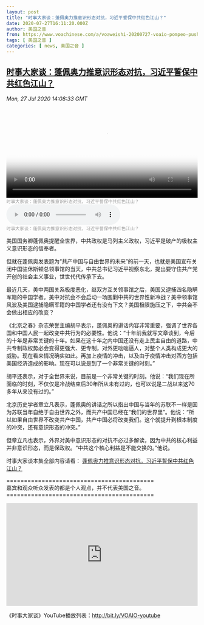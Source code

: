 ```yaml
---
layout: post
title: "时事大家谈：蓬佩奥力推意识形态对抗，习近平誓保中共红色江山？"
date: 2020-07-27T16:11:20.000Z
author: 美国之音
from: https://www.voachinese.com/a/voaweishi-20200727-voaio-pompeo-pushes-for-ideological-confrontation/5519144.html
tags: [ 美国之音 ]
categories: [ news, 美国之音 ]
---
```

<!--1595866280000-->
[时事大家谈：蓬佩奥力推意识形态对抗，习近平誓保中共红色江山？](https://www.voachinese.com/a/voaweishi-20200727-voaio-pompeo-pushes-for-ideological-confrontation/5519144.html)
------

<div>
<div><i>Mon, 27 Jul 2020 14:08:33 GMT</i></div><video poster="https://images.weserv.nl?url=gdb.voanews.com/94b24a56-eb04-4549-88f5-ed1b9a16ff31_tv_r1_s_w900.jpg" src="https://av.voanews.com/Videoroot/Pangeavideo/2020/07/9/94/94b24a56-eb04-4549-88f5-ed1b9a16ff31_240p.mp4" style="width:100%" controls></video><div><small style="color: #999;">时事大家谈：蓬佩奥力推意识形态对抗，习近平誓保中共红色江山？</small></div><audio src="https://av.voanews.com/clips/VCH/2020/07/27/9028b338-5b74-43ed-ad88-746d073bef10.mp3" controls></audio><div><small style="color: #999;">时事大家谈：蓬佩奥力推意识形态对抗，习近平誓保中共红色江山？</small></div><p>美国国务卿蓬佩奥提醒全世界，中共政权是马列主义政权，习近平是破产的极权主义意识形态的信奉者。</p><p>但就在蓬佩奥发表题为“共产中国与自由世界的未来”的前一天，也就是美国宣布关闭中国驻休斯顿总领事馆的当天，中共总书记习近平视察东北，提出要守住共产党开创的社会主义事业，世世代代传承下去。</p><a href="/a/5421275.html"></a><p>最近几天，美中两国关系极度恶化，继双方互关领事馆之后，美国又逮捕四名隐瞒军籍的中国学者。美中对抗会不会启动一场围剿中共的世界性新冷战？美中领事馆风波及美国逮捕隐瞒军籍的中国学者还有没有下文？美国极限施压之下，中共会不会做出相应的改变？</p><p>《北京之春》杂志荣誉主编胡平表示，蓬佩奥的讲话内容非常重要，强调了世界各国和中国人民一起改变中共行为的必要性。他说：“十年前我就写文章谈到，今后的十年是非常关键的十年。如果在这十年之内中国还没有走上民主自由的道路，中共专制政权势必会变得更强大、更专制，对外更咄咄逼人，对整个人类构成更大的威胁。现在看来情况确实如此。再加上疫情的冲击，以及由于疫情冲击对西方包括美国经济造成的影响。现在可以说是到了一个非常关键的时刻。”</p><a href="/a/5515657.html"></a><p>胡平还表示，对于全世界来说，目前是一个非常关键的时刻。他说：“我们现在所面临的时刻，不仅仅是冷战结束后30年所从未有过的，也可以说是二战以来这70多年从来没有过的。”</p><p>北京历史学者章立凡表示，蓬佩奥的讲话之所以指出中国与当年的苏联不一样是因为苏联当年自绝于自由世界之外，而共产中国已经在“我们的世界里”。他说：“所以如果自由世界不改变共产中国，共产中国必将改变我们。这个就提升到根本制度的冲突，还有意识形态的冲突。”</p><a href="/a/5515661.html"></a><p>但章立凡也表示，外界对美中意识形态的对抗不必过多解读，因为中共的核心利益并非意识形态，而是保政权。“中共这个核心利益是不能交换的。”他说。</p><p>时事大家谈本集全部内容请看： <a class="wsw__a" href="https://www.youtube.com/watch?v=x_99JZcGqw4" target="_blank">蓬佩奥力推意识形态对抗，习近平誓保中共红色江山？</a></p><p>==========================================<br />嘉宾和观众听众发表的都是个人观点，并不代表美国之音。<br />==========================================</p><iframe src="https://www.youtube.com/embed/x_99JZcGqw4?&&&enablejsapi=1" frameborder="0" width="100%"  style="min-height:270px" class="external-content YouTube"><a href="https://www.youtube.com/watch?v=x_99JZcGqw4&&&">YouTube</a></iframe><p>《时事大家谈》YouTube播放列表：<a class="wsw__a" href="http://bit.ly/VOAIO-youtube" target="_blank">http://bit.ly/VOAIO-youtube</a></p>
</div>
